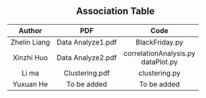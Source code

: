 ##                      <center>Association Table<center>
Author|PDF|Code|
:-:|:-:|:-:
Zhelin Liang|Data Analyze1.pdf|BlackFriday.py|
Xinzhi Huo|Data Analyze2.pdf|correlationAnalysis.py<br>dataPlot.py
Li ma|Clustering.pdf|clustering.py|
Yuxuan He|To be added|To be added|
